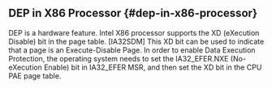 ## DEP in X86 Processor {#dep-in-x86-processor}

DEP is a hardware feature. Intel X86 processor supports the XD (eXecution Disable) bit in the page table. [IA32SDM] This XD bit can be used to indicate that a page is an Execute-Disable Page. In order to enable Data Execution Protection, the operating system needs to set the IA32_EFER.NXE (No-eXecution Enable) bit in IA32_EFER MSR, and then set the XD bit in the CPU PAE page table.